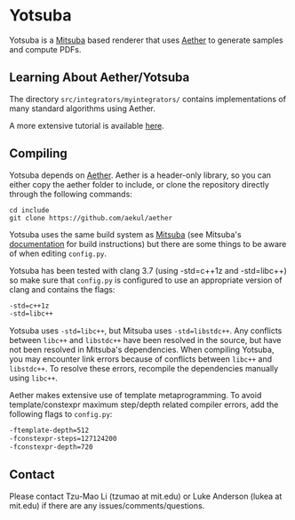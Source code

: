 # Yotsuba

Yotsuba is a [Mitsuba](https://github.com/mitsuba-renderer/mitsuba) based renderer that uses [Aether](https://github.com/aekul/aether) to generate samples and compute PDFs.

## Learning About Aether/Yotsuba

The directory `src/integrators/myintegrators/` contains implementations of many standard algorithms using Aether.

A more extensive tutorial is available [here](https://people.csail.mit.edu/lukea/aetherlang).

## Compiling

Yotsuba depends on [Aether](https://github.com/aekul/aether).  Aether is a header-only library, so you can either copy the aether folder to include, or clone the repository directly through the following commands:
```
cd include
git clone https://github.com/aekul/aether
```

Yotsuba uses the same build system as [Mitsuba](https://github.com/mitsuba-renderer/mitsuba) (see Mitsuba's [documentation](https://www.mitsuba-renderer.org/releases/current/documentation.pdf) for build instructions) but there are some things to be aware of when editing `config.py`.

Yotsuba has been tested with clang 3.7 (using -std=c++1z and -std=libc++) so make sure that `config.py` is configured to use an appropriate version of clang and contains the flags:
```bash
-std=c++1z
-std=libc++
```

Yotsuba uses `-std=libc++`, but Mitsuba uses `-std=libstdc++`. Any conflicts between `libc++` and `libstdc++` have been resolved in the source, but have not been resolved in Mitsuba's dependencies. When compiling Yotsuba, you may encounter link errors because of conflicts between `libc++` and `libstdc++`. To resolve these errors, recompile the dependencies manually using `libc++`.

Aether makes extensive use of template metaprogramming. To avoid template/constexpr maximum step/depth related compiler errors, add the following flags to `config.py`:
```bash
-ftemplate-depth=512
-fconstexpr-steps=127124200
-fconstexpr-depth=720
```

## Contact

Please contact Tzu-Mao Li (tzumao at mit.edu) or Luke Anderson (lukea at mit.edu) if there are any issues/comments/questions.
